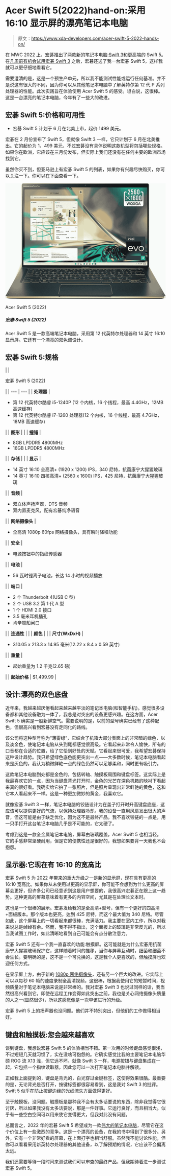 # Acer Swift 5(2022)hand-on:采用 16:10 显示屏的漂亮笔记本电脑

> 原文：<https://www.xda-developers.com/acer-swift-5-2022-hands-on/>

在 MWC 2022 上，宏碁推出了两款新的笔记本电脑:[Swift 3](https://www.xda-developers.com/acer-swift-3-2022/)和更高端的 Swift 5。在[几周前有机会试用宏碁 Swift 3](https://www.xda-developers.com/acer-swift-3-2022-hands-on/) 之后，宏碁还送了我一台宏碁 Swift 5，这样我就可以更仔细地看看它。

需要澄清的是，这是一个预生产单元，所以我不能测试性能或运行任何基准。并不是说这有很大的不同，因为你可以从其他笔记本电脑中了解英特尔第 12 代 P 系列处理器的性能。此次实践旨在体验使用 Acer Swift 5 的感受。坦白说，这很棒。这是一台漂亮的笔记本电脑，今年有了一些大的改进。

## 宏碁 Swift 5:价格和可用性

*   宏碁 Swift 5 计划于 6 月在北美上市，起价 1499 美元。

宏碁在 2 月份宣布了 Swift 5，但就像 Swift 3 一样，它只计划于 6 月在北美推出。它的起价为 1，499 美元，不过宏碁没有具体说明这款机型将包括哪些规格。如果你在欧洲，它应该在三月份发布，但实际上我们还没有在任何主要的欧洲市场找到它。

虽然你买不到，但亚马逊上有宏碁 Swift 5 的列表，如果你有兴趣尽快购买，你可以关注一下。你可以在下面查看一下。

 <picture>![The Acer Swift 5 is a premium laptop with 12th-generation Intel processors and a 14-inch 16:10 display. It also has a beautiful dual-tone design.](img/2f0763c34e7f371b6082046e75d1009f.png)</picture> 

Acer Swift 5 (2022)

##### 宏碁 Swift 5 (2022)

Acer Swift 5 是一款高端笔记本电脑，采用第 12 代英特尔处理器和 14 英寸 16:10 显示屏。它还有一个漂亮的双色调设计。

## 宏碁 Swift 5:规格

|  | 

宏碁 Swift 5 (2022)

 |
| --- | --- |
| **处理器** | 

*   第 12 代英特尔酷睿 i5-1240P (12 个内核，16 个线程，最高 4.4GHz，12MB 高速缓存)
*   第 12 代英特尔酷睿 i7-1260 处理器(12 个内核，16 个线程，最高 4.7GHz，18MB 高速缓存)

 |
| **图形** |  |
| **撞锤** | 

*   8GB LPDDR5 4800MHz
*   16GB LPDDR5 4800MHz

 |
| **存储** |  |
| **显示** | 

*   14 英寸 16:10 全高清+ (1920 x 1200) IPS，340 尼特，抗菌康宁大猩猩玻璃
*   14 英寸 16:10 四核高清+ (2560 x 1600) IPS，425 尼特，抗菌康宁大猩猩玻璃

 |
| **音频** | 

*   双立体声扬声器，DTS 音频
*   双内置麦克风，配有宏碁纯净语音

 |
| **网络摄像头** | 

*   全高清 1080p 60fps 网络摄像头，具有瞬时降噪功能

 |
| **安全** | 

*   电源按钮中的指纹传感器

 |
| **电池** | 

*   56 瓦时锂离子电池，长达 14 小时的视频播放

 |
| **端口** | 

*   2 个 Thunderbolt 4(USB C 型)
*   2 个 USB 3.2 第 1 代 A 型
*   1 个 HDMI 2.0 接口
*   3.5 毫米耳机插孔
*   肯辛顿船闸口

 |
| **连通性** |  |
| **颜色** |  |
| **尺寸(WxDxH)** | 

*   310.05 x 213.3 x 14.95 毫米(12.22 x 8.4 x 0.59 英寸)

 |
| **重量** | 

*   起始重量为 1.2 千克(2.65 磅)

 |
| **起始价格** | $1,499.99 |

## 设计:漂亮的双色底盘

近年来，我越来越厌倦看起来越来越平淡的笔记本电脑(和智能手机)。感觉很多设备都和其他设备融为一体了，我总是对突出的设备更感兴趣。在这方面，Acer Swift 5 确实是一股新鲜空气。需要说明的是，以前的型号确实已经有了这种配色，但很高兴看到宏碁没有走同化的路线。

该公司将这种型号称为“薄雾绿”，它结合了机箱大部分表面上的非常暗的绿色，以及淡金色，使笔记本电脑从头到尾都感觉很高级。它看起来非常令人愉快，所有的口音都在合适的位置，给了它恰到好处的天赋。它看起来很可爱，我希望宏碁保持这种设计趋势。我只希望绿色底色能更突出一点——大多数时候，笔记本电脑看起来是灰色的，我认为稍微鲜艳一点的绿色仍然可以足够柔和，同时更有吸引力。

这款笔记本电脑到处都是金色的，包括转轴、触摸板周围和键盘标签。这实际上是我最喜欢它的一点，因为当键盘背光打开时，金色的光芒在深色机箱的映衬下看起来真的很好看。我确实给它拍了一张照片，但是照片呈现出非常鲜艳的黄色，这和它本人看起来不一样。这是一种更加微妙的黄金，我喜欢它。

就像宏碁 Swift 3 一样，笔记本电脑的铰链设计为在盖子打开时升高键盘底座，这应该可以提供更好的气流，以保持处理器冷却。我的设备一直用风扇发出很大的声音，但这可能是由于缺乏优化，因为这不是最终产品。我不喜欢铰链的一点是，用一只手打开这台笔记本电脑几乎是不可能的，它太硬了。

考虑到这是一款全金属笔记本电脑，屏幕由玻璃覆盖，Acer Swift 5 也相当轻。它的手感非常坚硬耐用，但是它的便携性还是很好的，我想如果要背一天我也不会抱怨。

## 显示器:它现在有 16:10 的宽高比

宏碁 Swift 5 为 2022 年带来的重大升级之一是新的显示屏，现在具有更高的 16:10 宽高比。如果你从未使用过更高的显示屏，你可能不会想到为什么更高的屏幕会更好，但许多公司已经意识到这是用户想要的，我很高兴宏碁正在跟上这一趋势。这种更高的屏幕意味着有更多的内容空间，尤其是在处理长文本时。

这也是一个很棒的展示。宏碁发给我的是全高清+型号，但有一个更好的四高清+面板版本。那个版本也更亮，达到 425 尼特，而这个最大值为 340 尼特。尽管如此，这个屏幕上的一切看起来都很棒，充满活力。我主要在室内工作，所以对我来说总是绰绰有余。然而，我不得不指出，这个面板上的玻璃是非常反光的，所以当我试图工作时，如此清晰地看到自己可能会有点分散注意力。

宏碁 Swift 5 还有一个我一直喜欢的功能:触摸屏。这可能就是为什么宏碁用抗菌康宁大猩猩玻璃保护它，这样随着时间的推移，当你与屏幕互动时，细菌和细菌不会生长。要明确的是，这不是一个可兑换的，这是我个人更喜欢的，但触摸屏也欢迎任何方式。

在显示屏上方，由于新的 [1080p 网络摄像头](https://www.xda-developers.com/best-laptops-1080p-webcam/)，还有另一个巨大的改进。它实际上可以以每秒 60 帧的速度录制全高清视频，这很棒，根据我使用它的短暂时间，视频质量对于笔记本电脑来说是非常棒的。我对宏碁 Swift 3 也说过同样的话，我当然很高兴看到它。即使在远程工作变得如此突出之前，我也是关心网络摄像头质量的人之一(显然很少)，所以这感觉像是一次早该进行的升级。

宏碁 Swift 5 上的扬声器也没问题。他们并不特别突出，但他们的工作做得相当好。

## 键盘和触摸板:您会越来越喜欢

谈到键盘，我想说宏碁 Swift 5 的体验相当不错。第一次用的时候键盘感觉很浅，不过短短几天就习惯了，实在没啥可抱怨的。它确实感觉比我的主要笔记本电脑华硕 ROG 流 X13 浅，但它远不坏。就像 Swift 3 一样，电源按钮与键盘集成在一起，它包括一个指纹读取器，因此您可以一次打开笔记本电脑并解锁。

正如我上面提到的，键盘是背光的，白光穿过金键标签，这使得效果很酷。最重要的是，无论背光是否打开，按键标签都很容易看到，这是我对 Swift 3 的批评。Swift 5 似乎在防止按键边缘的光线流失方面做得更好。

至于触摸板，没问题。触摸板是那种我不会有太多话要说的东西，除非我觉得它很讨厌，所以如果我没有太多话要说，那是一件好事。它运行良好，而且相当大。似乎有一些空白空间可以用来使它变得更大，但我对此没有问题。

总而言之，2022 年的宏碁 Swift 5 希望成为一款[伟大的笔记本电脑](https://www.xda-developers.com/best-laptops/)，尽管它在这个价位上有一些激烈的竞争。这是一个漂亮的设备，在我的书中得到了很多分。另外，它有一个非常好看的屏幕，在上面打字也相当舒服。虽然我不能讨论性能，但你可以看看采用新英特尔处理器的其他设备，以了解预期的情况，它应该不会偏离太远。

我们还需要等待一段时间来测试我们可以审查的最终产品，但我期待着进一步测试宏碁 Swift 5。